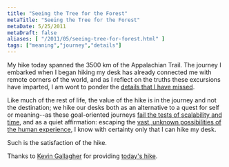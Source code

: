 ```yaml
---
title: "Seeing the Tree for the Forest"
metaTitle: "Seeing the Tree for the Forest"
metaDate: 5/25/2011
metaDraft: false
aliases: [ "/2011/05/seeing-tree-for-forest.html" ]
tags: ["meaning","journey","details"]
---
```


My hike today spanned the 3500 km of the Appalachian Trail. The journey I embarked when I began hiking my desk has already connected me with remote corners of the world, and as I reflect on the truths these excursions have imparted, I am wont to ponder the [details that I have missed](http://www.youtube.com/watch?v=vJG698U2Mvo).  
  
Like much of the rest of life, the value of the hike is in the journey and not the destination; we hike our desks both as an alternative to a quest for self or meaning--as these goal-oriented journeys [fail the tests of scalability and time](http://www.youtube.com/watch?v=E7ekBkF2OXI), and as a quiet affirmation: escaping the [vast, unknown possibilities of the human experience](http://www.youtube.com/watch?v=wJ8MqvwNVds&feature=player_embedded), I know with certainty only that I can hike my desk.  
  
Such is the satisfaction of the hike.  
  
Thanks to [Kevin Gallagher](http://www.anothergallagher.com/) for providing [today's hike](http://vimeo.com/20218520).